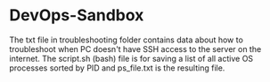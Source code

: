# DevOps-Sandbox
The txt file in troubleshooting folder contains data about how to troubleshoot when PC doesn't have SSH access to the server on the internet.
The script.sh (bash) file is for saving a list of all active OS processes sorted by PID and ps_file.txt is the resulting file.
